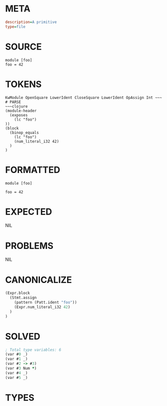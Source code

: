 # META
~~~ini
description=A primitive
type=file
~~~
# SOURCE
~~~roc
module [foo]
foo = 42
~~~
# TOKENS
~~~text
KwModule OpenSquare LowerIdent CloseSquare LowerIdent OpAssign Int ~~~
# PARSE
~~~clojure
(module-header
  (exposes
    (lc "foo")
))
(block
  (binop_equals
    (lc "foo")
    (num_literal_i32 42)
  )
)
~~~
# FORMATTED
~~~roc
module [foo]

foo = 42
~~~
# EXPECTED
NIL
# PROBLEMS
NIL
# CANONICALIZE
~~~clojure
(Expr.block
  (Stmt.assign
    (pattern (Patt.ident "foo"))
    (Expr.num_literal_i32 42)
  )
)
~~~
# SOLVED
~~~clojure
; Total type variables: 6
(var #0 _)
(var #1 _)
(var #2 -> #3)
(var #3 Num *)
(var #4 _)
(var #5 _)
~~~
# TYPES
~~~roc
~~~
